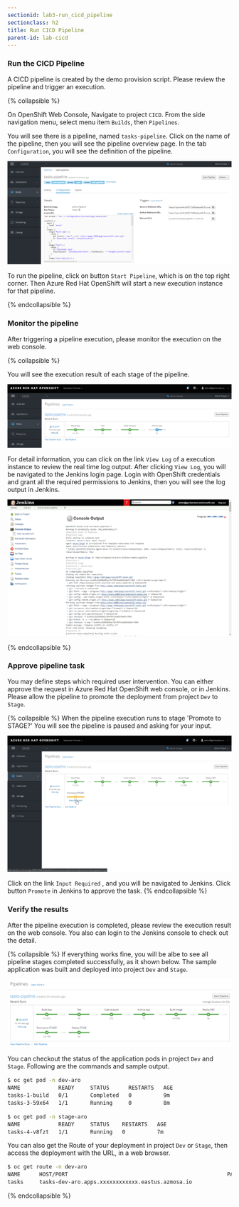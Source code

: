 ```yaml
---
sectionid: lab3-run_cicd_pipeline
sectionclass: h2
title: Run CICD Pipeline
parent-id: lab-cicd
---
```


### Run the CICD Pipeline

A CICD pipeline is created by the demo provision script. Please review the pipeline and trigger an execution.

{% collapsible %}

On OpenShift Web Console, Navigate to project `CICD`. From the side navigation menu, select menu item `Builds`, then `Pipelines`. 

You will see there is a pipeline, named `tasks-pipeline`. Click on the name of the pipeline, then you will see the pipeline overview page. In the tab `Configuration`, you will see the definition of the pipeline.

![Pipeline Definition](media/cicd-definition.png)

To run the pipeline, click on button `Start Pipeline`, which is on the top right corner. Then Azure Red Hat OpenShift will start a new execution instance for that pipeline.

{% endcollapsible %}

### Monitor the pipeline

After triggering a pipeline execution, please monitor the execution on the web console.

{% collapsible %}

You will see the execution result of each stage of the pipeline.

![Pipeline Execution](media/cicd-pipeline-view.png)

For detail information, you can click on the link `View Log` of a execution instance to review the real time log output. After clicking `View Log`, you will be navigated to the Jenkins login page. Login with OpenShift credentials and grant all the required permissions to Jenkins, then you will see the log output in Jenkins.

![Pipeline Logs](media/cicd-jenkins-log.png)

{% endcollapsible %}

### Approve pipeline task

You may define steps which required user intervention. You can either approve the request in Azure Red Hat OpenShift web console, or in Jenkins. Please allow the pipeline to promote the deployment from project `Dev` to `Stage`.

{% collapsible %}
When the pipeline execution runs to stage 'Promote to STAGE?' You will see the pipeline is paused and asking for your input.

![Approve Pipeline Task](media/cicd-approve.png)

Click on the link `Input Required` , and you will be navigated to Jenkins. Click button `Promote` in Jenkins to approve the task.
{% endcollapsible %}

### Verify the results

After the pipeline execution is completed, please review the execution result on the web console. You also can login to the Jenkins console to check out the detail.

{% collapsible %}
If everything works fine, you will be albe to see all pipeline stages completed successfully, as it shown below. The sample application was built and deployed into project `Dev` and `Stage`.

![CiCD Result](media/cicd-pipeline-result.png)

You can checkout the status of the application pods in project `Dev` and `Stage`. Following are the commands and sample output.
```sh
$ oc get pod -n dev-aro
NAME            READY     STATUS      RESTARTS   AGE
tasks-1-build   0/1       Completed   0          9m
tasks-3-59x64   1/1       Running     0          8m
```

```sh
$ oc get pod -n stage-aro
NAME            READY     STATUS    RESTARTS   AGE
tasks-4-v8fzt   1/1       Running   0          7m
```

You can also get the Route of your deployment in project `Dev` or `Stage`, then access the deployment with the URL, in a web browser.

```sh
$ oc get route -n dev-aro
NAME      HOST/PORT                                                  PATH      SERVICES   PORT      TERMINATION   WILDCARD
tasks     tasks-dev-aro.apps.xxxxxxxxxxxx.eastus.azmosa.io             tasks      8080                    None

```
{% endcollapsible %}